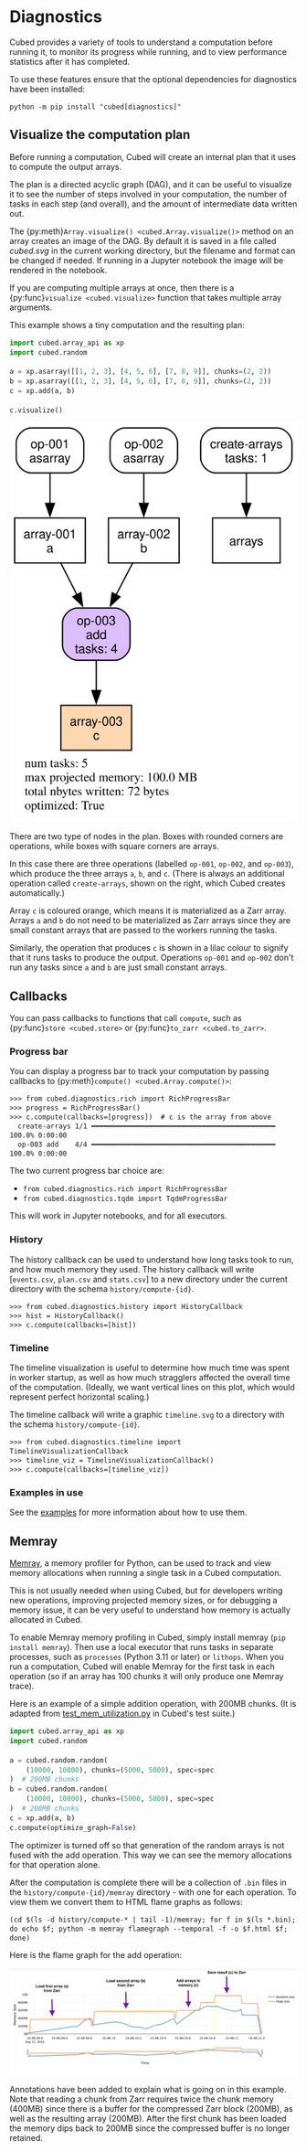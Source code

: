 # Diagnostics

Cubed provides a variety of tools to understand a computation before running it, to monitor its progress while running, and to view performance statistics after it has completed.

To use these features ensure that the optional dependencies for diagnostics have been installed:

```shell
python -m pip install "cubed[diagnostics]"
```

## Visualize the computation plan

Before running a computation, Cubed will create an internal plan that it uses to compute the output arrays.

The plan is a directed acyclic graph (DAG), and it can be useful to visualize it to see the number of steps involved in your computation, the number of tasks in each step (and overall), and the amount of intermediate data written out.

The {py:meth}`Array.visualize() <cubed.Array.visualize()>` method on an array creates an image of the DAG. By default it is saved in a file called *cubed.svg* in the current working directory, but the filename and format can be changed if needed. If running in a Jupyter notebook the image will be rendered in the notebook.

If you are computing multiple arrays at once, then there is a {py:func}`visualize <cubed.visualize>` function that takes multiple array arguments.

This example shows a tiny computation and the resulting plan:

```python
import cubed.array_api as xp
import cubed.random

a = xp.asarray([[1, 2, 3], [4, 5, 6], [7, 8, 9]], chunks=(2, 2))
b = xp.asarray([[1, 2, 3], [4, 5, 6], [7, 8, 9]], chunks=(2, 2))
c = xp.add(a, b)

c.visualize()
```

![Cubed visualization of a tiny computation](../images/cubed-add.svg)

There are two type of nodes in the plan. Boxes with rounded corners are operations, while boxes with square corners are arrays.

In this case there are three operations (labelled `op-001`, `op-002`, and `op-003`), which produce the three arrays `a`, `b`, and `c`. (There is always an additional operation called `create-arrays`, shown on the right, which Cubed creates automatically.)

Array `c` is coloured orange, which means it is materialized as a Zarr array. Arrays `a` and `b` do not need to be materialized as Zarr arrays since they are small constant arrays that are passed to the workers running the tasks.

Similarly, the operation that produces `c` is shown in a lilac colour to signify that it runs tasks to produce the output. Operations `op-001` and `op-002` don't run any tasks since `a` and `b` are just small constant arrays.


## Callbacks

You can pass callbacks to functions that call `compute`, such as {py:func}`store <cubed.store>` or {py:func}`to_zarr <cubed.to_zarr>`.

### Progress bar

You can display a progress bar to track your computation by passing callbacks to {py:meth}`compute() <cubed.Array.compute()>`:

```ipython
>>> from cubed.diagnostics.rich import RichProgressBar
>>> progress = RichProgressBar()
>>> c.compute(callbacks=[progress])  # c is the array from above
  create-arrays 1/1 ━━━━━━━━━━━━━━━━━━━━━━━━━━━━━━━━━━━━━━━━━━━━━ 100.0% 0:00:00
  op-003 add    4/4 ━━━━━━━━━━━━━━━━━━━━━━━━━━━━━━━━━━━━━━━━━━━━━ 100.0% 0:00:00
```

The two current progress bar choice are:
- `from cubed.diagnostics.rich import RichProgressBar`
- `from cubed.diagnostics.tqdm import TqdmProgressBar`


This will work in Jupyter notebooks, and for all executors.



### History
The history callback can be used to understand how long tasks took to run, and how much memory they used. The history callback will write [`events.csv`, `plan.csv` and `stats.csv`] to a new directory under the current directory with the schema `history/compute-{id}`.


```ipython
>>> from cubed.diagnostics.history import HistoryCallback
>>> hist = HistoryCallback()
>>> c.compute(callbacks=[hist])
```


### Timeline
The timeline visualization is useful to determine how much time was spent in worker startup, as well as how much stragglers affected the overall time of the computation. (Ideally, we want vertical lines on this plot, which would represent perfect horizontal scaling.)

The timeline callback will write a graphic `timeline.svg` to a directory with the schema `history/compute-{id}`.


```ipython
>>> from cubed.diagnostics.timeline import TimelineVisualizationCallback
>>> timeline_viz = TimelineVisualizationCallback()
>>> c.compute(callbacks=[timeline_viz])
```

### Examples in use
See the [examples](https://github.com/cubed-dev/cubed/blob/main/examples/README.md) for more information about how to use them.

## Memray

[Memray](https://github.com/bloomberg/memray), a memory profiler for Python, can be used to track and view memory allocations when running a single task in a Cubed computation.

This is not usually needed when using Cubed, but for developers writing new operations, improving projected memory sizes, or for debugging a memory issue, it can be very useful to understand how memory is actually allocated in Cubed.

To enable Memray memory profiling in Cubed, simply install memray (`pip install memray`). Then use a local executor that runs tasks in separate processes, such as `processes` (Python 3.11 or later) or `lithops`. When you run a computation, Cubed will enable Memray for the first task in each operation (so if an array has 100 chunks it will only produce one Memray trace).

Here is an example of a simple addition operation, with 200MB chunks. (It is adapted from [test_mem_utilization.py](https://github.com/cubed-dev/cubed/blob/main/cubed/tests/test_mem_utilization.py) in Cubed's test suite.)

```python
import cubed.array_api as xp
import cubed.random

a = cubed.random.random(
    (10000, 10000), chunks=(5000, 5000), spec=spec
)  # 200MB chunks
b = cubed.random.random(
    (10000, 10000), chunks=(5000, 5000), spec=spec
)  # 200MB chunks
c = xp.add(a, b)
c.compute(optimize_graph=False)
```

The optimizer is turned off so that generation of the random arrays is not fused with the add operation. This way we can see the memory allocations for that operation alone.

After the computation is complete there will be a collection of `.bin` files in the `history/compute-{id}/memray` directory - with one for each operation. To view them we convert them to HTML flame graphs as follows:

```shell
(cd $(ls -d history/compute-* | tail -1)/memray; for f in $(ls *.bin); do echo $f; python -m memray flamegraph --temporal -f -o $f.html $f; done)
```

Here is the flame graph for the add operation:

![Memray temporal view of an 'add' operation](../images/memray-add.png)

Annotations have been added to explain what is going on in this example. Note that reading a chunk from Zarr requires twice the chunk memory (400MB) since there is a buffer for the compressed Zarr block (200MB), as well as the resulting array (200MB). After the first chunk has been loaded the memory dips back to 200MB since the compressed buffer is no longer retained.
